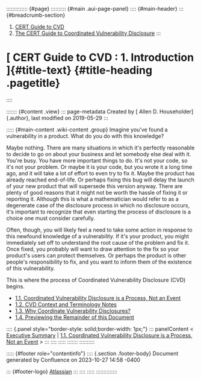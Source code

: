 :::::::::::::: {#page}
:::::::::: {#main .aui-page-panel}
:::: {#main-header}
::: {#breadcrumb-section}
1.  [CERT Guide to CVD](index.html)
2.  [The CERT Guide to Coordinated Vulnerability
    Disclosure](The-CERT-Guide-to-Coordinated-Vulnerability-Disclosure_47677443.html)
:::

# [ CERT Guide to CVD : 1. Introduction ]{#title-text} {#title-heading .pagetitle}
::::

::::::: {#content .view}
::: page-metadata
Created by [ Allen D. Householder]{.author}, last modified on 2019-05-29
:::

::::: {#main-content .wiki-content .group}
Imagine you\'ve found a vulnerability in a product. What do you do with
this knowledge?

Maybe nothing. There are many situations in which it\'s perfectly
reasonable to decide to go on about your business and let somebody else
deal with it. You\'re busy. You have more important things to do. It\'s
not your code, so it\'s not your problem. Or maybe it is your code, but
you wrote it a long time ago, and it will take a lot of effort to even
try to fix it. Maybe the product has already reached end-of-life. Or
perhaps fixing this bug will delay the launch of your new product that
will supersede this version anyway. There are plenty of good reasons
that it might not be worth the hassle of fixing it or reporting it.
Although this is what a mathematician would refer to as a degenerate
case of the disclosure process in which no disclosure occurs, it\'s
important to recognize that even starting the process of disclosure is a
choice one must consider carefully.

Often, though, you will likely feel a need to take some action in
response to this newfound knowledge of a vulnerability. If it\'s your
product, you might immediately set off to understand the root cause of
the problem and fix it. Once fixed, you probably will want to draw
attention to the fix so your product\'s users can protect themselves. Or
perhaps the product is other people\'s responsibility to fix, and you
want to inform them of the existence of this vulnerability.

This is where the process of Coordinated Vulnerability Disclosure (CVD)
begins.

-   [1.1. Coordinated Vulnerability Disclosure is a Process, Not an
    Event](47677446.html)
-   [1.2. CVD Context and Terminology
    Notes](1.2.-CVD-Context-and-Terminology-Notes_47677447.html)
-   [1.3. Why Coordinate Vulnerability Disclosures?](47677448.html)
-   [1.4. Previewing the Remainder of this
    Document](1.4.-Previewing-the-Remainder-of-this-Document_47677449.html)

:::: {.panel style="border-style: solid;border-width: 1px;"}
::: panelContent
\< [Executive Summary](Executive-Summary_49414154.html) \| [1.1.
Coordinated Vulnerability Disclosure is a Process, Not an
Event](47677446.html) \>
:::
::::
:::::
:::::::
::::::::::

::::: {#footer role="contentinfo"}
:::: {.section .footer-body}
Document generated by Confluence on 2023-10-27 14:58 -0400

::: {#footer-logo}
[Atlassian](https://www.atlassian.com/)
:::
::::
:::::
::::::::::::::
